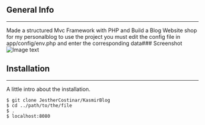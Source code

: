 ## General Info
***
Made a structured Mvc Framework with PHP and Build a Blog Website shop for my personalblog
to use the project you must edit the config file in app/config/env.php and enter the corresponding data### Screenshot
![Image text](/path/to/the/screenshot.png)

## Installation
***
A little intro about the installation. 
```
$ git clone JestherCostinar/KasmirBlog
$ cd ../path/to/the/file
$ .
$ localhost:8080
```
